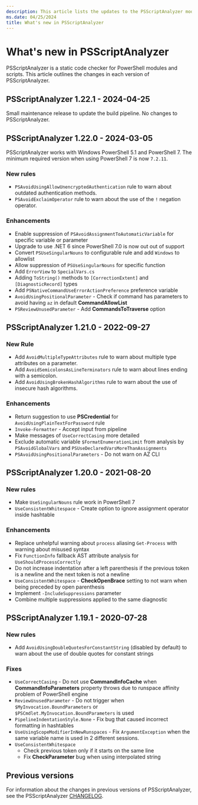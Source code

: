 ```yaml
---
description: This article lists the updates to the PSScriptAnalyzer module.
ms.date: 04/25/2024
title: What's new in PSScriptAnalyzer
---
```

# What's new in PSScriptAnalyzer

PSScriptAnalyzer is a static code checker for PowerShell modules and scripts. This article outlines
the changes in each version of PSScriptAnalyzer.

## PSScriptAnalyzer 1.22.1 - 2024-04-25

Small maintenance release to update the build pipeline. No changes to PSScriptAnalyzer.

## PSScriptAnalyzer 1.22.0 - 2024-03-05

PSScriptAnalyzer works with Windows PowerShell 5.1 and PowerShell 7. The minimum required version
when using PowerShell 7 is now `7.2.11`.

### New rules

- `PSAvoidUsingAllowUnencryptedAuthentication` rule to warn about outdated authentication methods.
- `PSAvoidExclaimOperator` rule to warn about the use of the `!` negation operator.

### Enhancements

- Enable suppression of `PSAvoidAssignmentToAutomaticVariable` for specific variable or parameter
- Upgrade to use .NET 6 since PowerShell 7.0 is now out out of support
- Convert `PSUseSingularNouns` to configurable rule and add `Windows` to allowlist
- Allow suppression of `PSUseSingularNouns` for specific function
- Add `ErrorView` to `SpecialVars.cs`
- Adding `ToString()` methods to `[CorrectionExtent]` and `[DiagnosticRecord]` types
- Add `PSNativeCommandUseErrorActionPreference` preference variable
- `AvoidUsingPositionalParameter` - Check if command has parameters to avoid having `az` in default
  **CommandAllowList**
- `PSReviewUnusedParameter` - Add **CommandsToTraverse** option

## PSScriptAnalyzer 1.21.0 - 2022-09-27

### New Rule

- Add `AvoidMultipleTypeAttributes` rule to warn about multiple type attributes on a parameter.
- Add `AvoidSemicolonsAsLineTerminators` rule to warn about lines ending with a semicolon.
- Add `AvoidUsingBrokenHashAlgorithms` rule to warn about the use of insecure hash algorithms.

### Enhancements

- Return suggestion to use **PSCredential** for `AvoidUsingPlainTextForPassword` rule
- `Invoke-Formatter` - Accept input from pipeline
- Make messages of `UseCorrectCasing` more detailed
- Exclude automatic variable `$FormatEnumerationLimit` from analysis by `PSAvoidGlobalVars` and
  `PSUseDeclaredVarsMoreThanAssignments`
- `PSAvoidUsingPositionalParameters` - Do not warn on AZ CLI

## PSScriptAnalyzer 1.20.0 - 2021-08-20

### New rules

- Make `UseSingularNouns` rule work in PowerShell 7
- `UseConsistentWhitespace` - Create option to ignore assignment operator inside hashtable

### Enhancements

- Replace unhelpful warning about `process` aliasing `Get-Process` with warning about misused syntax
- Fix `FunctionInfo` fallback AST attribute analysis for `UseShouldProcessCorrectly`
- Do not increase indentation after a left parenthesis if the previous token is a newline and the
  next token is not a newline
- `UseConsistentWhitespace` - **CheckOpenBrace** setting to not warn when being preceded by open
  parenthesis
- Implement `-IncludeSuppressions` parameter
- Combine multiple suppressions applied to the same diagnostic

## PSScriptAnalyzer 1.19.1 - 2020-07-28

### New rules

- Add `AvoidUsingDoubleQuotesForConstantString` (disabled by default) to warn about the use of
  double quotes for constant strings

### Fixes

- `UseCorrectCasing` - Do not use **CommandInfoCache** when **CommandInfoParameters** property
  throws due to runspace affinity problem of PowerShell engine
- `ReviewUnusedParameter` - Do not trigger when `$MyInvocation.BoundParameters` or
  `$PSCmdlet.MyInvocation.BoundParameters` is used
- `PipelineIndentationStyle.None` - Fix bug that caused incorrect formatting in hashtables
- `UseUsingScopeModifierInNewRunspaces` - Fix `ArgumentException` when the same variable name is
  used in 2 different sessions.
- `UseConsistentWhitespace`
  - Check previous token only if it starts on the same line
  - Fix **CheckParameter** bug when using interpolated string

## Previous versions

For information about the changes in previous versions of PSScriptAnalyzer, see the PSScriptAnalyzer
[CHANGELOG][01].

<!-- link references -->
[01]: https://github.com/PowerShell/PSScriptAnalyzer/blob/master/CHANGELOG.MD
